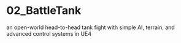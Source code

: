 # 02_BattleTank
an open-world head-to-head tank fight with simple AI, terrain, and advanced control systems in UE4
